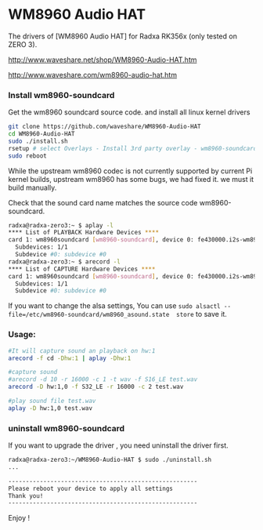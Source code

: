 # WM8960 Audio HAT

The drivers of [WM8960 Audio HAT] for Radxa RK356x (only tested on ZERO 3).

http://www.waveshare.net/shop/WM8960-Audio-HAT.htm

http://www.waveshare.com/wm8960-audio-hat.htm

### Install wm8960-soundcard
Get the wm8960 soundcard source code. and install all linux kernel drivers

```bash
git clone https://github.com/waveshare/WM8960-Audio-HAT
cd WM8960-Audio-HAT
sudo ./install.sh 
rsetup # select Overlays - Install 3rd party overlay - wm8960-soundcard.dtbo
sudo reboot
```

While the upstream wm8960 codec is not currently supported by current Pi kernel builds, upstream wm8960 has some bugs, we had fixed it. we must it build manually.

Check that the sound card name matches the source code wm8960-soundcard.

```bash
radxa@radxa-zero3:~ $ aplay -l
**** List of PLAYBACK Hardware Devices ****
card 1: wm8960soundcard [wm8960-soundcard], device 0: fe430000.i2s-wm8960-hifi wm8960-hifi-0 []
  Subdevices: 1/1
  Subdevice #0: subdevice #0
radxa@radxa-zero3:~ $ arecord -l
**** List of CAPTURE Hardware Devices ****
card 1: wm8960soundcard [wm8960-soundcard], device 0: fe430000.i2s-wm8960-hifi wm8960-hifi-0 []
  Subdevices: 1/1
  Subdevice #0: subdevice #0

```
If you want to change the alsa settings, You can use `sudo alsactl --file=/etc/wm8960-soundcard/wm8960_asound.state  store` to save it.


### Usage:
```bash
#It will capture sound an playback on hw:1
arecord -f cd -Dhw:1 | aplay -Dhw:1
```

```bash
#capture sound 
#arecord -d 10 -r 16000 -c 1 -t wav -f S16_LE test.wav
arecord -D hw:1,0 -f S32_LE -r 16000 -c 2 test.wav
```

```bash
#play sound file test.wav
aplay -D hw:1,0 test.wav
```

### uninstall wm8960-soundcard
If you want to upgrade the driver , you need uninstall the driver first.

```bash
radxa@radxa-zero3:~/WM8960-Audio-HAT $ sudo ./uninstall.sh 
...

------------------------------------------------------
Please reboot your device to apply all settings
Thank you!
------------------------------------------------------
```

Enjoy !
